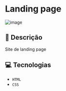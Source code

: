 # Landing page
![image](https://github.com/user-attachments/assets/731d10bc-4e0e-4795-92e8-442fb4a55537)

## 📑 Descrição
Site de landing page
      
## 💻 Tecnologias 
- `HTML`
- `CSS`


